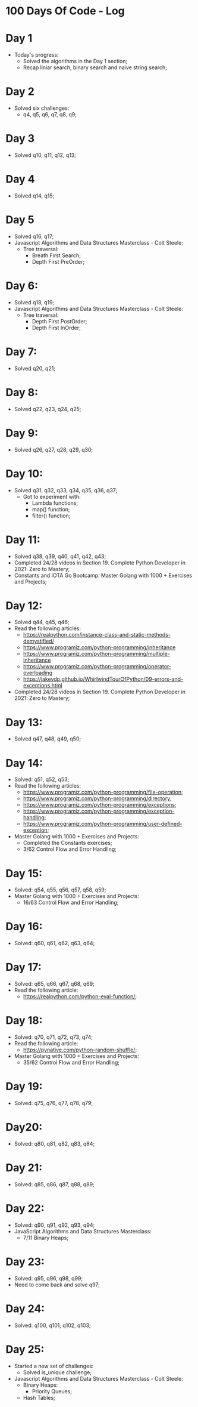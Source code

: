 # 100 Days Of Code - Log

# Day 1
* Today's progress:
	* Solved the algorithms in the Day 1 section;
	* Recap liniar search, binary search and naive string search;
# Day 2
* Solved six challenges:
	* q4, q5, q6, q7, q8, q9;

# Day 3
* Solved q10, q11, q12, q13;

# Day 4
* Solved q14, q15;

# Day 5
* Solved q16, q17;
* Javascript Algorithms and Data Structures Masterclass - Colt Steele:
	* Tree traversal:
		* Breath First Search;
		* Depth First PreOrder;

# Day 6:
* Solved q18, q19;
* Javascript Algorithms and Data Structures Masterclass - Colt Steele:
	* Tree traversal:
		* Depth First PostOrder;
		* Depth First InOrder;

# Day 7:
* Solved q20, q21;

# Day 8:
* Solved q22, q23, q24, q25;

# Day 9:
* Solved q26, q27, q28, q29, q30;

# Day 10:
* Solved q31, q32, q33, q34, q35, q36, q37;
	* Got to experiment with:
		* Lambda functions;
		* map() function;
		* filter() function;

# Day 11:
* Solved q38, q39, q40, q41, q42, q43;
* Completed 24/28 videos in Section 19. Complete Python Developer in 2021: Zero to Mastery;
* Constants and IOTA Go Bootcamp: Master Golang with 1000 + Exercises and Projects;

# Day 12:
* Solved q44, q45, q46;
* Read the following articles:
	* https://realpython.com/instance-class-and-static-methods-demystified/
	* https://www.programiz.com/python-programming/inheritance
	* https://www.programiz.com/python-programming/multiple-inheritance
	* https://www.programiz.com/python-programming/operator-overloading
	* https://jakevdp.github.io/WhirlwindTourOfPython/09-errors-and-exceptions.html
* Completed 24/28 videos in Section 19. Complete Python Developer in 2021: Zero to Mastery;

# Day 13:
* Solved q47, q48, q49, q50;

# Day 14:
* Solved: q51, q52, q53;
* Read the following articles:
	* https://www.programiz.com/python-programming/file-operation;
	* https://www.programiz.com/python-programming/directory;
	* https://www.programiz.com/python-programming/exceptions;
	* https://www.programiz.com/python-programming/exception-handling;
	* https://www.programiz.com/python-programming/user-defined-exception;
* Master Golang with 1000 + Exercises and Projects:
	* Completed the Constants exercises;
	* 3/62 Control Flow and Error Handling;

# Day 15:
* Solved: q54, q55, q56, q57, q58, q59;
* Master Golang with 1000 + Exercises and Projects:
	* 16/63 Control Flow and Error Handling;

# Day 16:
* Solved: q60, q61, q62, q63, q64;

# Day 17:
* Solved: q65, q66, q67, q68, q69;
* Read the following article:
	* https://realpython.com/python-eval-function/;

# Day 18:
* Solved: q70, q71, q72, q73, q74;
* Read the following article:
	* https://pynative.com/python-random-shuffle/;
* Master Golang with 1000 + Exercises and Projects:
	* 35/62 Control Flow and Error Handling;

# Day 19:
* Solved: q75, q76, q77, q78, q79;

# Day20:
* Solved: q80, q81, q82, q83, q84;

# Day 21:
* Solved: q85, q86, q87, q88, q89;

# Day 22:
* Solved: q90, q91, q92, q93, q94;
* JavaScript Algorithms and Data Structures Masterclass:
	* 7/11 Binary Heaps;

# Day 23:
* Solved: q95, q96, q98, q99;
* Need to come back and solve q97;

# Day 24:
* Solved: q100, q101, q102, q103;

# Day 25:
* Started a new set of challenges:
	* Solved is_unique challenge;
* Javascript Algorithms and Data Structures Masterclass - Colt Steele:
	* Binary Heaps:
		* Priority Queues;
	* Hash Tables;
